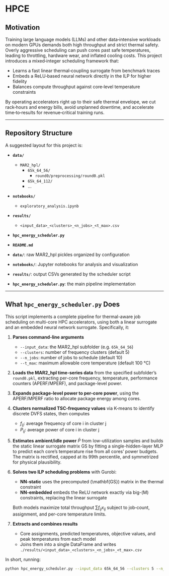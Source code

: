 # HPCE

## Motivation

Training large language models (LLMs) and other data‐intensive workloads on modern GPUs demands both high throughput and strict thermal safety.  Overly aggressive scheduling can push cores past safe temperatures, leading to throttling, hardware wear, and inflated cooling costs.  This project introduces a mixed‐integer scheduling framework that:

- Learns a fast linear thermal‐coupling surrogate from benchmark traces  
- Embeds a ReLU‐based neural network directly in the ILP for higher fidelity  
- Balances compute throughput against core‐level temperature constraints  

By operating accelerators right up to their safe thermal envelope, we cut rack‐hours and energy bills, avoid unplanned downtime, and accelerate time‐to‐results for revenue‐critical training runs.

---
## Repository Structure

A suggested layout for this project is:

- **`data/`**
  - `MAR2_hpl/`
    - `65k_64_56/`
      - `round0/preprocessing/round0.pkl`
    - `65k_64_112/`
    - …
- **`notebooks/`**
  - `exploratory_analysis.ipynb`
- **`results/`**
  - `<input_data>_<clusters>_<n_jobs>_<t_max>.csv`
- **`hpc_energy_scheduler.py`**
- **`README.md`**


- **`data/`**: raw MAR2_hpl pickles organized by configuration  
- **`notebooks/`**: Jupyter notebooks for analysis and visualization  
- **`results/`**: output CSVs generated by the scheduler script  
- **`hpc_energy_scheduler.py`**: the main pipeline implementation  
---

## What `hpc_energy_scheduler.py` Does

This script implements a complete pipeline for thermal-aware job scheduling on multi-core HPC accelerators, using both a linear surrogate and an embedded neural network surrogate. Specifically, it:

1. **Parses command-line arguments**  
   - `--input_data`: the MAR2_hpl subfolder (e.g. `65k_64_56`)  
   - `--clusters`: number of frequency clusters (default 5)  
   - `--n_jobs`: number of jobs to schedule (default 10)  
   - `--t_max`: maximum allowable core temperature (default 100 °C)  

2. **Loads the MAR2_hpl time-series data** from the specified subfolder’s `round0.pkl`, extracting per-core frequency, temperature, performance counters (APERF/MPERF), and package-level power.

3. **Expands package-level power to per-core power**, using the APERF/MPERF ratio to allocate package energy among cores.

4. **Clusters normalized TSC-frequency values** via K-means to identify discrete DVFS states, then computes  
   - $f_{ij}$: average frequency of core i in cluster j  
   - $P_{ij}$: average power of core i in cluster j  

5. **Estimates ambient/idle power** $\bar P$ from low-utilization samples and builds the static linear surrogate matrix GS by fitting a single-hidden-layer MLP to predict each core’s temperature rise from all cores’ power budgets. The matrix is rectified, capped at its 99th percentile, and symmetrized for physical plausibility.

6. **Solves two ILP scheduling problems** with Gurobi:  
   - **NN-static** uses the precomputed \(\mathbf{GS}\) matrix in the thermal constraint  
   - **NN-embedded** embeds the ReLU network exactly via big-\(M\) constraints, replacing the linear surrogate  

   Both models maximize total throughput $\sum f_{ij} x_{ij}$ subject to job‐count, assignment, and per-core temperature limits.

7. **Extracts and combines results**  
   - Core assignments, predicted temperatures, objective values, and peak temperatures from each model  
   - Joins them into a single DataFrame and writes `./results/<input_data>_<clusters>_<n_jobs>_<t_max>.csv`

In short, running:

```bash
python hpc_energy_scheduler.py --input_data 65k_64_56 --clusters 5 --n_jobs 110 --t_max 85
```
